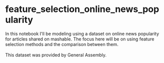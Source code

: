 # feature_selection_online_news_popularity

In this notebook I'll be modeling using a dataset on online news popularity for articles shared on mashable. The focus here will be on using feature selection methods and the comparison between them.<br/><br/>
This dataset was provided by General Assembly. 
